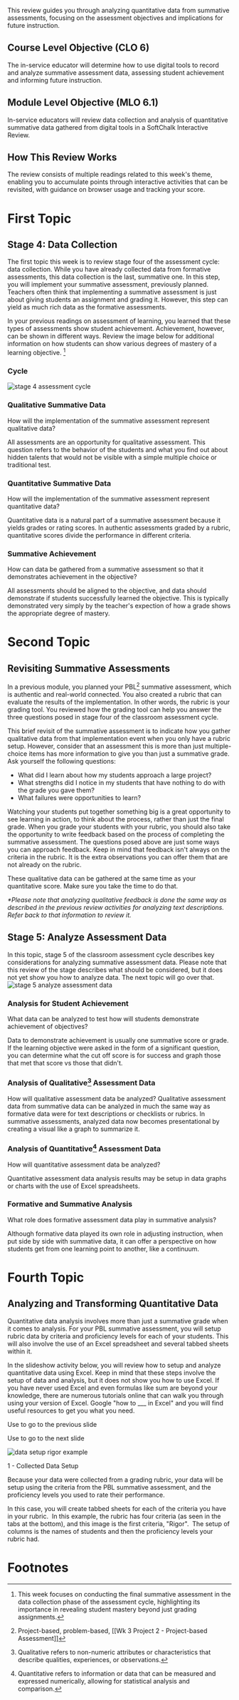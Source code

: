 This review guides you through analyzing quantitative data from summative assessments, focusing on the assessment objectives and implications for future instruction.

## Course Level Objective (CLO 6)

The in-service educator will determine how to use digital tools to record and analyze summative assessment data, assessing student achievement and informing future instruction.

## Module Level Objective (MLO 6.1)

In-service educators will review data collection and analysis of quantitative summative data gathered from digital tools in a SoftChalk Interactive Review.

## How This Review Works

The review consists of multiple readings related to this week's theme, enabling you to accumulate points through interactive activities that can be revisited, with guidance on browser usage and tracking your score.

# First Topic

## Stage 4: Data Collection

The first topic this week is to review stage four of the assessment cycle: data collection. While you have already collected data from formative assessments, this data collection is the last, summative one. In this step, you will implement your summative assessment, previously planned. Teachers often think that implementing a summative assessment is just about giving students an assignment and grading it. However, this step can yield as much rich data as the formative assessments.

In your previous readings on assessment of learning, you learned that these types of assessments show student achievement. Achievement, however, can be shown in different ways. Review the image below for additional information on how students can show various degrees of mastery of a learning objective. [^1]
### Cycle 
![stage 4 assessment cycle](https://www.softchalkcloud.com/lesson/files/yYWIHs71vioPAm/assessment%20cycle%20stage%204%20w%20cc.png)

### Qualitative Summative Data
How will the implementation of the summative assessment represent qualitative data?

All assessments are an opportunity for qualitative assessment. This question refers to the behavior of the students and what you find out about hidden talents that would not be visible with a simple multiple choice or traditional test.

### Quantitative Summative Data
How will the implementation of the summative assessment represent quantitative data?

Quantitative data is a natural part of a summative assessment because it yields grades or rating scores. In authentic assessments graded by a rubric, quantitative scores divide the performance in different criteria.

### Summative Achievement
How can data be gathered from a summative assessment so that it demonstrates achievement in the objective?

All assessments should be aligned to the objective, and data should demonstrate if students successfully learned the objective. This is typically demonstrated very simply by the teacher's expection of how a grade shows the appropriate degree of mastery.

# Second Topic

## Revisiting Summative Assessments
In a previous module, you planned your PBL[^2] summative assessment, which is authentic and real-world connected. You also created a rubric that can evaluate the results of the implementation. In other words, the rubric is your grading tool. You reviewed how the grading tool can help you answer the three questions posed in stage four of the classroom assessment cycle.

This brief revisit of the summative assessment is to indicate how you gather qualitative data from that implementation event when you only have a rubric setup. However, consider that an assessment this is more than just multiple-choice items has more information to give you than just a summative grade. Ask yourself the following questions:

- What did I learn about how my students approach a large project?
- What strengths did I notice in my students that have nothing to do with the grade you gave them?
- What failures were opportunities to learn?

Watching your students put together something big is a great opportunity to see learning in action, to think about the process, rather than just the final grade. When you grade your students with your rubric, you should also take the opportunity to write feedback based on the process of completing the summative assessment. The questions posed above are just some ways you can approach feedback. Keep in mind that feedback isn't always on the criteria in the rubric. It is the extra observations you can offer them that are not already on the rubric.

These qualitative data can be gathered at the same time as your quantitative score. Make sure you take the time to do that.

_*Please note that analyzing qualitative feedback is done the same way as described in the previous review activities for analyzing text descriptions. Refer back to that information to review it._

## Stage 5: Analyze Assessment Data

In this topic, stage 5 of the classroom assessment cycle describes key considerations for analyzing summative assessment data. Please note that this review of the stage describes what should be considered, but it does not yet show you how to analyze data. The next topic will go over that.
![stage 5 analyze assessment data](https://www.softchalkcloud.com/lesson/files/yYWIHs71vioPAm/assessment%20cycle%20stage%205%20wcc.png)

### Analysis for Student Achievement
What data can be analyzed to test how will students demonstrate achievement of objectives?

Data to demonstrate achievement is usually one summative score or grade. If the learning objective were asked in the form of a significant question, you can determine what the cut off score is for success and graph those that met that score vs those that didn't.

### Analysis of Qualitative[^3] Assessment Data
How will qualitative assessment data be analyzed?
Qualitative assessment data from summative data can be analyzed in much the same way as formative data were for text descriptions or checklists or rubrics. In summative assessments, analyzed data now becomes presentational by creating a visual like a graph to summarize it.

### Analysis of Quantitative[^4] Assessment Data
How will quantitative assessment data be analyzed?

Quantitative assessment data analysis results may be setup in data graphs or charts with the use of Excel spreadsheets.

### Formative and Summative Analysis
What role does formative assessment data play in summative analysis?

Although formative data played its own role in adjusting instruction, when put side by side with summative data, it can offer a perspective on how students get from one learning point to another, like a continuum.

# Fourth Topic

## Analyzing and Transforming Quantitative Data
Quantitative data analysis involves more than just a summative grade when it comes to analysis. For your PBL summative assessment, you will setup rubric data by criteria and proficiency levels for each of your students. This will also involve the use of an Excel spreadsheet and several tabbed sheets within it.

In the slideshow activity below, you will review how to setup and analyze quantitative data using Excel. Keep in mind that these steps involve the setup of data and analysis, but it does not show you how to use Excel. If you have never used Excel and even formulas like sum are beyond your knowledge, there are numerous tutorials online that can walk you through using your version of Excel. Google "how to ___ in Excel" and you will find useful resources to get you what you need.

  
Use to go to the previous slide

Use to go to the next slide

![data setup rigor example](blob:https://www.softchalkcloud.com/d4a53fd2-e6b1-496b-8ba1-b076fa4fe4b8)

1 - Collected Data Setup

Because your data were collected from a grading rubric, your data will be setup using the criteria from the PBL summative assessment, and the proficiency levels you used to rate their performance. 

In this case, you will create tabbed sheets for each of the criteria you have in your rubric.  In this example, the rubric has four criteria (as seen in the tabs at the bottom), and this image is the first criteria, "Rigor".  The setup of columns is the names of students and then the proficiency levels your rubric had.
# Footnotes

[^1]: This week focuses on conducting the final summative assessment in the data collection phase of the assessment cycle, highlighting its importance in revealing student mastery beyond just grading assignments.
[^2]: Project-based, problem-based, [[Wk 3 Project 2 - Project-based Assessment]]
[^3]: Qualitative refers to non-numeric attributes or characteristics that describe qualities, experiences, or observations.
[^4]: Quantitative refers to information or data that can be measured and expressed numerically, allowing for statistical analysis and comparison.